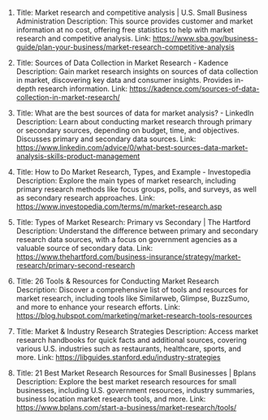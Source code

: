 1. Title: Market research and competitive analysis | U.S. Small Business Administration
   Description: This source provides customer and market information at no cost, offering free statistics to help with market research and competitive analysis.
   Link: https://www.sba.gov/business-guide/plan-your-business/market-research-competitive-analysis

2. Title: Sources of Data Collection in Market Research - Kadence
   Description: Gain market research insights on sources of data collection in market, discovering key data and consumer insights. Provides in-depth research information.
   Link: https://kadence.com/sources-of-data-collection-in-market-research/

3. Title: What are the best sources of data for market analysis? - LinkedIn
   Description: Learn about conducting market research through primary or secondary sources, depending on budget, time, and objectives. Discusses primary and secondary data sources.
   Link: https://www.linkedin.com/advice/0/what-best-sources-data-market-analysis-skills-product-management

4. Title: How to Do Market Research, Types, and Example - Investopedia
   Description: Explore the main types of market research, including primary research methods like focus groups, polls, and surveys, as well as secondary research approaches.
   Link: https://www.investopedia.com/terms/m/market-research.asp

5. Title: Types of Market Research: Primary vs Secondary | The Hartford
   Description: Understand the difference between primary and secondary research data sources, with a focus on government agencies as a valuable source of secondary data.
   Link: https://www.thehartford.com/business-insurance/strategy/market-research/primary-second-research

6. Title: 26 Tools & Resources for Conducting Market Research
   Description: Discover a comprehensive list of tools and resources for market research, including tools like Similarweb, Glimpse, BuzzSumo, and more to enhance your research efforts.
   Link: https://blog.hubspot.com/marketing/market-research-tools-resources

7. Title: Market & Industry Research Strategies
   Description: Access market research handbooks for quick facts and additional sources, covering various U.S. industries such as restaurants, healthcare, sports, and more.
   Link: https://libguides.stanford.edu/industry-strategies

8. Title: 21 Best Market Research Resources for Small Businesses | Bplans
   Description: Explore the best market research resources for small businesses, including U.S. government resources, industry summaries, business location market research tools, and more.
   Link: https://www.bplans.com/start-a-business/market-research/tools/